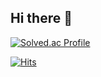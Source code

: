 ## Hi there 👋

[![Solved.ac Profile](http://mazassumnida.wtf/api/v2/generate_badge?boj=cylee1017)](https://solved.ac/cylee1017/)

[![Hits](https://hits.seeyoufarm.com/api/count/incr/badge.svg?url=https%3A%2F%2Fgithub.com%2Fgjbae1212%2Fhit-counter&count_bg=%2346B0EF&title_bg=%23FF7171&icon=&icon_color=%23E7E7E7&title=VISIT&edge_flat=false)](https://hits.seeyoufarm.com)
<!--
**imlcy/imlcy** is a ✨ _special_ ✨ repository because its `README.md` (this file) appears on your GitHub profile.

Here are some ideas to get you started:

- 🔭 I’m currently working on ...
- 🌱 I’m currently learning ...
- 👯 I’m looking to collaborate on ...
- 🤔 I’m looking for help with ...
- 💬 Ask me about ...
- 📫 How to reach me: ...
- 😄 Pronouns: ...
- ⚡ Fun fact: ...
-->
